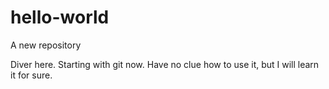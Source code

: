 # hello-world
A new repository

Diver here. Starting with git now. Have no clue how to use it, but I will learn it for sure.
